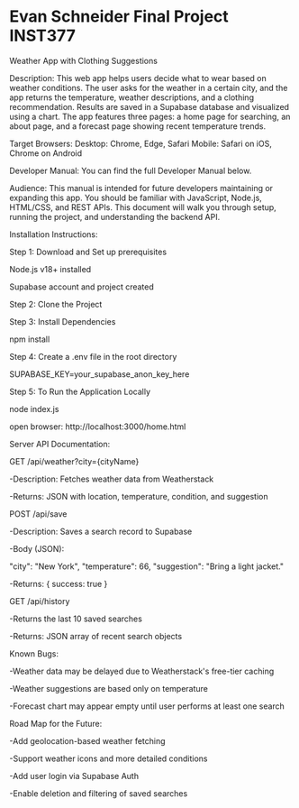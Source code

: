 # Evan  Schneider Final Project INST377
Weather App with Clothing Suggestions

Description:
This web app helps users decide what to wear based on weather conditions. The user asks for the weather in a certain city, and the app returns the temperature, weather descriptions, and a clothing recommendation. Results are saved in a Supabase database and visualized using a chart. The app features three pages: a home page for searching, an about page, and a forecast page showing recent temperature trends.

Target Browsers:
Desktop: Chrome, Edge, Safari
Mobile: Safari on iOS, Chrome on Android

Developer Manual:
You can find the full Developer Manual below.

Audience:
This manual is intended for future developers maintaining or expanding this app. You should be familiar with JavaScript, Node.js, HTML/CSS, and REST APIs. This document will walk you through setup, running the project, and understanding the backend API.

Installation Instructions:

Step 1: Download and Set up prerequisites

Node.js v18+ installed

Supabase account and project created

Step 2: Clone the Project

Step 3: Install Dependencies

npm install

Step 4: Create a .env file in the root directory

SUPABASE_KEY=your_supabase_anon_key_here

Step 5: To Run the Application Locally

node index.js

open browser: http://localhost:3000/home.html


Server API Documentation:

GET /api/weather?city={cityName}

-Description: Fetches weather data from Weatherstack

-Returns: JSON with location, temperature, condition, and suggestion

POST /api/save

-Description: Saves a search record to Supabase

-Body (JSON):

  "city": "New York",
  "temperature": 66,
  "suggestion": "Bring a light jacket."
  
-Returns: { success: true }

GET /api/history

-Returns the last 10 saved searches

-Returns: JSON array of recent search objects

Known Bugs:

-Weather data may be delayed due to Weatherstack's free-tier caching

-Weather suggestions are based only on temperature

-Forecast chart may appear empty until user performs at least one search

Road Map for the Future:

-Add geolocation-based weather fetching

-Support weather icons and more detailed conditions

-Add user login via Supabase Auth

-Enable deletion and filtering of saved searches
